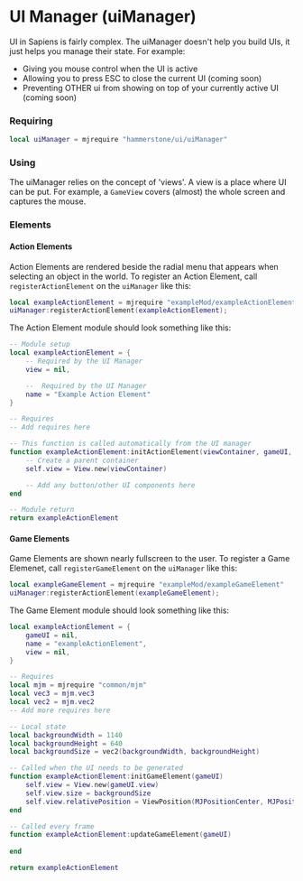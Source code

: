 # UI Manager (uiManager)

UI in Sapiens is fairly complex. The uiManager doesn't help you build UIs, it just helps you manage their state. For example:
* Giving you mouse control when the UI is active
* Allowing you to press ESC to close the current UI (coming soon)
* Preventing OTHER ui from showing on top of your currently active UI (coming soon)

### Requiring
```lua
local uiManager = mjrequire "hammerstone/ui/uiManager"
```

### Using
The uiManager relies on the concept of 'views'. A view is a place where UI can be put. For example, a `GameView` covers (almost) the whole screen and captures the mouse.

### Elements

#### Action Elements
Action Elements are rendered beside the radial menu that appears when selecting an object in the world. To register an Action Element, call `registerActionElement` on the `uiManager` like this:
```lua
local exampleActionElement = mjrequire "exampleMod/exampleActionElement"
uiManager:registerActionElement(exampleActionElement);
```
The Action Element module should look something like this:
```lua
-- Module setup
local exampleActionElement = {
	-- Required by the UI Manager
	view = nil,

	--  Required by the UI Manager
	name = "Example Action Element"
}

-- Requires
-- Add requires here

-- This function is called automatically from the UI manager
function exampleActionElement:initActionElement(viewContainer, gameUI, hubUI, world)
	-- Create a parent container
	self.view = View.new(viewContainer)

    -- Add any button/other UI components here
end

-- Module return
return exampleActionElement
```

#### Game Elements
Game Elements are shown nearly fullscreen to the user. To register a Game Elemenet, call `registerGameElement` on the `uiManager` like this:
```lua
local exampleGameElement = mjrequire "exampleMod/exampleGameElement"
uiManager:registerActionElement(exampleGameElement);
```
The Game Element module should look something like this:
```lua
local exampleActionElement = {
    gameUI = nil,
	name = "exampleActionElement",
	view = nil,
}

-- Requires
local mjm = mjrequire "common/mjm"
local vec3 = mjm.vec3
local vec2 = mjm.vec2
-- Add more requires here

-- Local state
local backgroundWidth = 1140
local backgroundHeight = 640
local backgroundSize = vec2(backgroundWidth, backgroundHeight)

-- Called when the UI needs to be generated
function exampleActionElement:initGameElement(gameUI)
    self.view = View.new(gameUI.view)
	self.view.size = backgroundSize
	self.view.relativePosition = ViewPosition(MJPositionCenter, MJPositionCenter)
end

-- Called every frame
function exampleActionElement:updateGameElement(gameUI)
	
end

return exampleActionElement
```